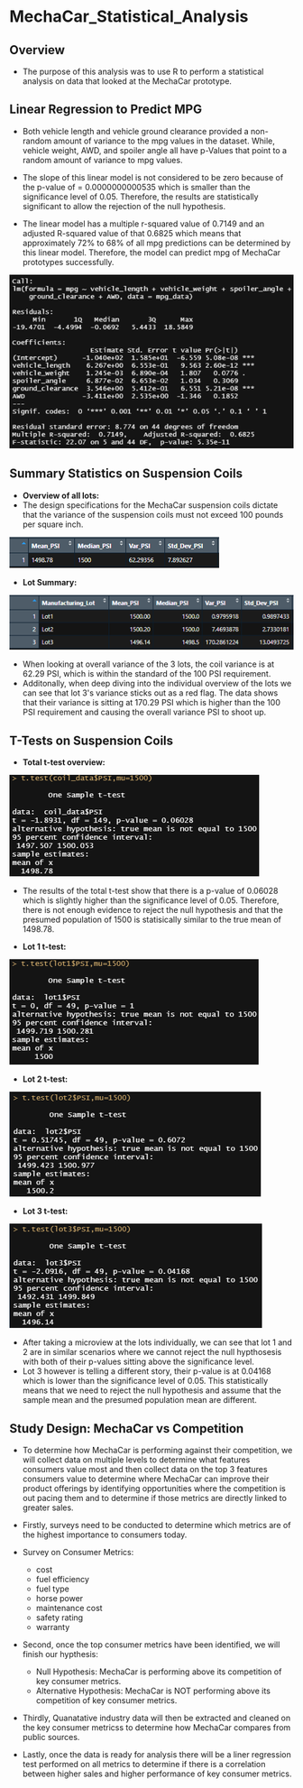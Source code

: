 # MechaCar_Statistical_Analysis
## Overview
* The purpose of this analysis was to use R to perform a statistical analysis on data that looked at the MechaCar prototype.

## Linear Regression to Predict MPG
* Both vehicle length and vehicle ground clearance provided a non-random amount of variance to the mpg values in the dataset. While, vehicle weight,  AWD, and spoiler angle all have p-Values that point to a random amount of variance to mpg values.

* The slope of this linear model is not considered to be zero because of the p-value of = 0.0000000000535 which is smaller than the significance level of 0.05. Therefore, the results are statistically significant to allow the rejection of the null hypothesis.

* The linear model has a multiple r-squared value of 0.7149 and an adjusted R-squared value of that 0.6825 which means that approximately 72% to 68% of all mpg predictions can be determined by this linear model. Therefore,  the model can predict mpg of MechaCar prototypes successfully.

![goals](https://github.com/Leehudson514/MechaCar_Statistical_Analysis/blob/main/Images/mpg_data_pvalue.png)

## Summary Statistics on Suspension Coils

* **Overview of all lots:**
* The design specifications for the MechaCar suspension coils dictate that the variance of the suspension coils must not exceed 100 pounds per square inch.

![goals](https://github.com/Leehudson514/MechaCar_Statistical_Analysis/blob/main/Images/total_summary.png)

* **Lot Summary:**

![goals](https://github.com/Leehudson514/MechaCar_Statistical_Analysis/blob/main/Images/lot_summary.png)

* When looking at overall variance of the 3 lots, the coil variance is at 62.29 PSI, which is within the standard of the 100 PSI requirement.
* Additonally, when deep diving into the individual overview of the lots we can see that lot 3's variance sticks out as a red flag. The data shows that their variance is sitting at 170.29 PSI which is higher than the 100 PSI requirement and causing the overall variance PSI to shoot up.

## T-Tests on Suspension Coils

* **Total t-test overview:**

![goals](https://github.com/Leehudson514/MechaCar_Statistical_Analysis/blob/main/Images/total_t-test.png)

* The results of the total t-test show that there is a p-value of 0.06028 which is slightly higher than the significance level of 0.05. Therefore, there is not enough evidence to reject the null hypothesis and that the presumed population of 1500 is statisically similar to the true mean of 1498.78.

* **Lot 1 t-test:**

![goals](https://github.com/Leehudson514/MechaCar_Statistical_Analysis/blob/main/Images/lot1_t-test.png)

* **Lot 2 t-test:**

![goals](https://github.com/Leehudson514/MechaCar_Statistical_Analysis/blob/main/Images/lot2_t-test.png)

* **Lot 3 t-test:**

![goals](https://github.com/Leehudson514/MechaCar_Statistical_Analysis/blob/main/Images/lot3_t-test.png)

* After taking a microview at the lots individually, we can see that lot 1 and 2 are in similar scenarios where we cannot reject the null hypthosesis with both of their p-values sitting above the significance level.
* Lot 3 however is telling a different story, their p-value is at 0.04168 which is lower than the significance level of 0.05. This statistically means that we need to reject the null hypothesis and assume that the sample mean and the presumed population mean are different.

## Study Design: MechaCar vs Competition
* To determine how MechaCar is performing against their competition, we will collect data on multiple levels to determine what features consumers value most and then collect data on the top 3 features consumers value to determine where MechaCar can improve their product offerings by identifying opportunities where the competition is out pacing them and to determine if those metrics are directly linked to greater sales. 
* Firstly, surveys need to be conducted to determine which metrics are of the highest importance to consumers today.
* Survey on Consumer Metrics:
    * cost
    * fuel efficiency
    * fuel type
    * horse power
    * maintenance cost
    * safety rating
    * warranty
* Second, once the top consumer metrics have been identified, we will finish our hypthesis:
   * Null Hypothesis: MechaCar is performing above its competition of key consumer metrics.
   * Alternative Hypothesis: MechaCar is NOT performing above its competition of key consumer metrics.

* Thirdly, Quanatative industry data will then be extracted and cleaned on the key consumer metricss to determine how MechaCar compares from public sources.

* Lastly, once the data is ready for analysis there will be a liner regression test performed on all metrics to determine if there is a correlation between higher sales and higher performance of key consumer metrics.


